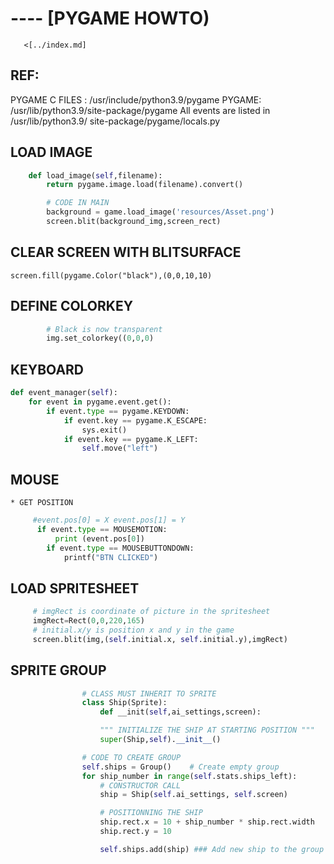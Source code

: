 # ---- [PYGAME HOWTO) 
                         
                         
       <[../index.md]

## REF:  
  PYGAME C FILES : /usr/include/python3.9/pygame
  PYGAME: /usr/lib/python3.9/site-package/pygame 
  All events are listed in /usr/lib/python3.9/
                site-package/pygame/locals.py  

## LOAD IMAGE
```python
    def load_image(self,filename):
        return pygame.image.load(filename).convert()

        # CODE IN MAIN
        background = game.load_image('resources/Asset.png')
        screen.blit(background_img,screen_rect)
```
## CLEAR SCREEN WITH BLITSURFACE
    screen.fill(pygame.Color("black"),(0,0,10,10)
## DEFINE COLORKEY
```python
        # Black is now transparent 
        img.set_colorkey((0,0,0)
```
## KEYBOARD
```python
def event_manager(self):
    for event in pygame.event.get():
        if event.type == pygame.KEYDOWN:
            if event.key == pygame.K_ESCAPE:
                sys.exit()
            if event.key == pygame.K_LEFT:
                self.move("left")
```

## MOUSE 
    * GET POSITION 
```python
     #event.pos[0] = X event.pos[1] = Y
      if event.type == MOUSEMOTION:
          print (event.pos[0])
        if event.type == MOUSEBUTTONDOWN:
            printf("BTN CLICKED")
```

## LOAD SPRITESHEET         
```python 
     # imgRect is coordinate of picture in the spritesheet 
     imgRect=Rect(0,0,220,165)
     # initial.x/y is position x and y in the game
     screen.blit(img,(self.initial.x, self.initial.y),imgRect)

```
## SPRITE GROUP 
```python
                # CLASS MUST INHERIT TO SPRITE
                class Ship(Sprite):
                    def __init(self,ai_settings,screen):

                    """ INITIALIZE THE SHIP AT STARTING POSITION """
                    super(Ship,self).__init__()

                # CODE TO CREATE GROUP
                self.ships = Group()    # Create empty group
                for ship_number in range(self.stats.ships_left):
                    # CONSTRUCTOR CALL
                    ship = Ship(self.ai_settings, self.screen)

                    # POSITIONNING THE SHIP  
                    ship.rect.x = 10 + ship_number * ship.rect.width
                    ship.rect.y = 10

                    self.ships.add(ship) ### Add new ship to the group
```
